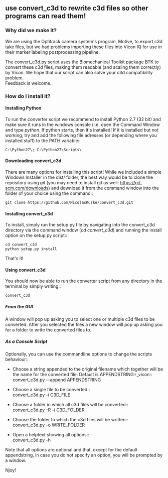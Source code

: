 ## use convert_c3d to rewrite c3d files so other programs can read them!

### Why did we make it?

We are using the Optitrack camera system's program, Motive, to export c3d take files, but we had problems importing these files into Vicon IQ for use in their marker labeling postprocessing pipeline.

The convert_c3d.py script uses the Biomechanical Toolkit package BTK to convert
these c3d files, making them readable (and scaling them correctly) by Vicon.
We hope that our script can also solve your c3d compatibility problem. <br/>
Feedback is welcome.

### How do I install it?


#### Installing Python

To run the converter script we recommend to install Python 2.7 (32 bit) and make sure it runs in the windows console (i.e. open the Command Window and type *python*. If python starts, then it's installed!  If it is installed but not working, try and add the following file adresses (or depending where you installed stuff) to the PATH variable::
  ```
  C:\Python27\; C:\Python27\Scripts\
  ```
#### Downloading convert_c3d

There are many options for installing this script! While we included a simple Windows Installer in the dist/ folder, the best way would be to clone the repository using *git* (you may need to install git as well: https://git-scm.com/downloads) and download it from the command window into the folder of your choice using the command::

  ```
  git clone https://github.com/NicolasKuske/convert_c3d.git
  ```

#### Installing convert_c3d

To install, simply run the setup.py file by navigating into the convert_c3d directory via the command window (*cd convert_c3d*) and running the install option on the setup.py script::

  ```
  cd convert_c3d
  python setup.py install
  ```

That's it!

#### Using convert_c3d

You should now be able to run the converter script from any directory in the terminal by simply writing::

  ```
  convert_c3d
  ```

##### From the GUI

A window will pop up asking you to select one or multiple c3d files to be converted. After you selected the files a new window will pop up asking you for a folder to write the converted files to.

##### As a Console Script

Optionally, you can use the commandline options to change the scripts behaviour::

* Choose a string appended to the original filename which together will be the name for the converted file. Default is APPENDSTRING=_vicon::  <br/>  convert_c3d.py --append APPENDSTRING            

* Choose a single file to be converted::  <br/>  convert_c3d.py -i C3D_FILE                  

* Choose a folder in which all c3d files will be converted::  <br/> convert_c3d.py -R -i C3D_FOLDER            

* Choose the folder to which the c3d files will be written::  <br/>  convert_c3d.py -o WRITE_FOLDER                    

* Open a helptext showing all options::  <br/>  convert_c3d.py -h                                 

Note that all options are optional and that, except for the default appendstring, in case you do not specify an option, you will be prompted by a window.

Njoy!





